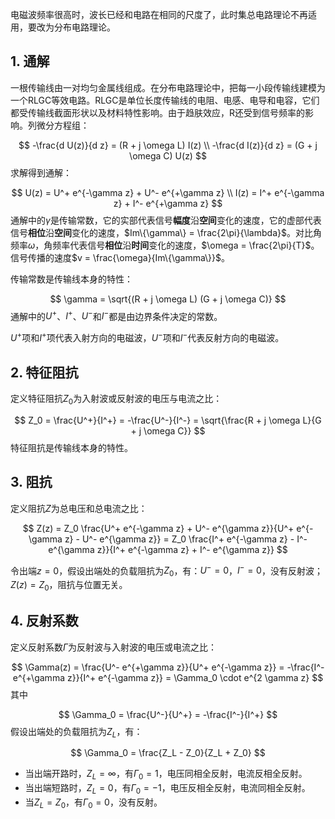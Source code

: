 电磁波频率很高时，波长已经和电路在相同的尺度了，此时集总电路理论不再适用，要改为分布电路理论。

## 1. 通解
一根传输线由一对均匀金属线组成。在分布电路理论中，把每一小段传输线建模为一个RLGC等效电路。RLGC是单位长度传输线的电阻、电感、电导和电容，它们都受传输线截面形状以及材料特性影响。由于趋肤效应，R还受到信号频率的影响。列微分方程组：

$$
-\frac{d U(z)}{d z} = (R + j \omega L) I(z) \\
-\frac{d I(z)}{d z} = (G + j \omega C) U(z)
$$
求解得到通解：

$$
U(z) = U^+ e^{-\gamma z} + U^- e^{+\gamma z} \\
I(z) = I^+ e^{-\gamma z} + I^- e^{+\gamma z}
$$
通解中的$\gamma$是传输常数，它的实部代表信号**幅度**沿**空间**变化的速度，它的虚部代表信号**相位**沿**空间**变化的速度，$Im\{\gamma\} = \frac{2\pi}{\lambda}$。对比角频率$\omega$，角频率代表信号**相位**沿**时间**变化的速度，$\omega = \frac{2\pi}{T}$。信号传播的速度$v = \frac{\omega}{Im\{\gamma\}}$。

传输常数是传输线本身的特性：

$$
\gamma = \sqrt{(R + j \omega L) (G + j \omega C)}
$$
通解中的$U^+$、$I^+$、$U^-$和$I^-$都是由边界条件决定的常数。

$U^+$项和$I^+$项代表入射方向的电磁波，$U^-$项和$I^-$代表反射方向的电磁波。

## 2. 特征阻抗
定义特征阻抗$Z_0$为入射波或反射波的电压与电流之比：

$$
Z_0 = \frac{U^+}{I^+} = -\frac{U^-}{I^-} = \sqrt{\frac{R + j \omega L}{G + j \omega C}}
$$
特征阻抗是传输线本身的特性。

## 3. 阻抗
定义阻抗$Z$为总电压和总电流之比：

$$
Z(z) = Z_0 \frac{U^+ e^{-\gamma z} + U^- e^{\gamma z}}{U^+ e^{-\gamma z} - U^- e^{\gamma z}}
= Z_0 \frac{I^+ e^{-\gamma z} - I^- e^{\gamma z}}{I^+ e^{-\gamma z} + I^- e^{\gamma z}}
$$

令出端$z=0$，假设出端处的负载阻抗为$Z_0$，有：$U^-=0$，$I^-=0$，没有反射波；$Z(z) = Z_0$，阻抗与位置无关。

## 4. 反射系数
定义反射系数$\Gamma$为反射波与入射波的电压或电流之比：

$$
\Gamma(z) = \frac{U^- e^{+\gamma z}}{U^+ e^{-\gamma z}} = -\frac{I^- e^{+\gamma z}}{I^+ e^{-\gamma z}} = \Gamma_0 \cdot e^{2 \gamma z}
$$
其中

$$
\Gamma_0 = \frac{U^-}{U^+} = -\frac{I^-}{I^+}
$$
假设出端处的负载阻抗为$Z_L$，有：

$$
\Gamma_0 = \frac{Z_L - Z_0}{Z_L + Z_0}
$$
* 当出端开路时，$Z_L = \infty$，有$\Gamma_0 = 1$，电压同相全反射，电流反相全反射。
* 当出端短路时，$Z_L = 0$，有$\Gamma_0 = -1$，电压反相全反射，电流同相全反射。
* 当$Z_L = Z_0$，有$\Gamma_0 = 0$，没有反射。


